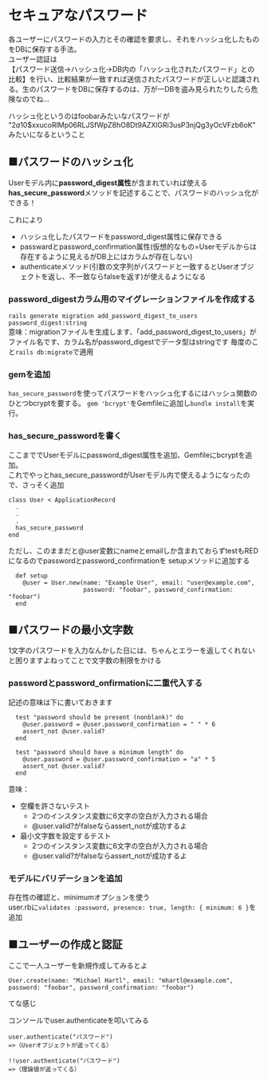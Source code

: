 # セキュアなパスワード
各ユーザーにパスワードの入力とその確認を要求し、それをハッシュ化したものをDBに保存する手法。  
ユーザー認証は  
【パスワード送信→ハッシュ化→DB内の「ハッシュ化されたパスワード」との比較】を行い、比較結果が一致すれば送信されたパスワードが正しいと認識される。生のパスワードをDBに保存するのは、万が一DBを盗み見られたりしたら危険なのでね…  

ハッシュ化というのはfoobarみたいなパスワードが  
"$2a$10$xxucoRlMp06RLJSfWpZ8hO8Dt9AZXlGRi3usP3njQg3yOcVFzb6oK"みたいになるということ

## ■パスワードのハッシュ化
Userモデル内に**password_digest属性**が含まれていれば使える**has_secure_password**メソッドを記述することで、パスワードのハッシュ化ができる！
  
これにより
- ハッシュ化したパスワードをpassword_digest属性に保存できる
- passwardとpassword_confirmation属性(仮想的なもの=Userモデルからは存在するように見えるがDB上にはカラムが存在しない)
- authenticateメソッド(引数の文字列がパスワードと一致するとUserオブジェクトを返し、不一致ならfalseを返す)が使えるようになる

### password_digestカラム用のマイグレーションファイルを作成する
```rails generate migration add_password_digest_to_users password_digest:string```  
意味：migrationファイルを生成します、「add_password_digest_to_users」がファイル名です、カラム名がpassword_digestでデータ型はstringです
毎度のこと```rails db:migrate```で適用  

### gemを追加
```has_secure_password```を使ってパスワードをハッシュ化するにはハッシュ関数のひとつbcryptを要する。
```gem 'bcrypt'```をGemfileに追加し```bundle install```を実行。

### has_secure_passwordを書く
ここまででUserモデルにpassword_digest属性を追加、Gemfileにbcryptを追加。  
これでやっとhas_secure_passwordがUserモデル内で使えるようになったので、さっそく追加  
```
class User < ApplicationRecord
  .
  .
  .
  has_secure_password
end
```

ただし、このままだと@user変数にnameとemailしか含まれておらずtestもREDになるのでpasswordとpassword_confirmationを
setupメソッドに追加する  
```
  def setup
    @user = User.new(name: "Example User", email: "user@example.com",
                     password: "foobar", password_confirmation: "foobar")
  end
```

## ■パスワードの最小文字数
1文字のパスワードを入力なんかした日には、ちゃんとエラーを返してくれないと困りますよねってことで文字数の制限をかける

### passwordとpassword_onfirmationに二重代入する
記述の意味は下に書いておきます
```
  test "password should be present (nonblank)" do
    @user.password = @user.password_confirmation = " " * 6
    assert_not @user.valid?
  end

  test "password should have a minimum length" do
    @user.password = @user.password_confirmation = "a" * 5
    assert_not @user.valid?
  end
```
意味：  
- 空欄を許さないテスト
  - 2つのインスタンス変数に6文字の空白が入力される場合
  - @user.valid?がfalseならassert_notが成功するよ
- 最小文字数を設定するテスト
  - 2つのインスタンス変数に6文字の空白が入力される場合
  - @user.valid?がfalseならassert_notが成功するよ 

### モデルにバリデーションを追加
存在性の確認と、minimumオプションを使う  
user.rbに```validates :password, presence: true, length: { minimum: 6 }```を追加


## ■ユーザーの作成と認証
ここで一人ユーザーを新規作成してみるとよ
```
User.create(name: "Michael Hartl", email: "mhartl@example.com", password: "foobar", password_confirmation: "foobar")
```
てな感じ  

コンソールでuser.authenticateを叩いてみる  
```
user.authenticate("パスワード")
=>（Userオブジェクトが返ってくる）
```
```
!!user.authenticate("パスワード")
=>（理論値が返ってくる）
```


